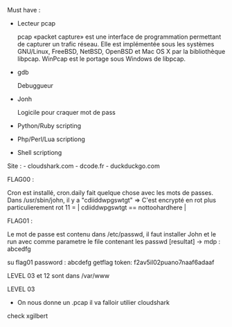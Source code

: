 Must have :

- Lecteur pcap

	pcap «packet capture» est une interface de programmation permettant de capturer un trafic réseau.
	Elle est implémentée sous les systèmes GNU/Linux, FreeBSD, NetBSD, OpenBSD et Mac OS X par la bibliothèque libpcap. 
	WinPcap est le portage sous Windows de libpcap.

- gdb

	Debuggueur

- Jonh 

	Logicile pour craquer mot de pass

- Python/Ruby scripting

- Php/Perl/Lua scriptiong

- Shell scriptiong

Site : 
	- cloudshark.com
	- dcode.fr
	- duckduckgo.com

FLAG00 :

Cron est installé, cron.daily fait quelque chose avec les mots de passes.
Dans /usr/sbin/john, il y a "cdiiddwpgswtgt" => C'est encrypté en rot plus particulierement rot 11 = | cdiiddwpgswtgt == nottoohardhere |

FLAG01 : 

Le mot de passe est contenu dans /etc/passwd, il faut installer John et le run avec comme parametre le file contenant les passwd [resultat] -> mdp : abcedfg

su flag01
password : abcdefg
getflag 
token: f2av5il02puano7naaf6adaaf

LEVEL 03 et 12 sont dans /var/www



LEVEL 03 

- On nous donne un .pcap il va falloir utilier cloudshark










check xgilbert